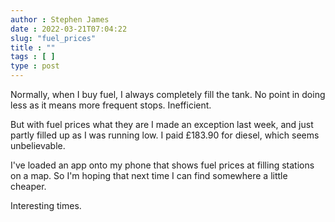 ```yaml
---
author : Stephen James
date : 2022-03-21T07:04:22
slug: "fuel_prices" 
title : ""
tags : [ ]
type : post
---
```

Normally, when I buy fuel, I always completely fill the tank. No point in doing less as it means more frequent stops. Inefficient.

But with fuel prices what they are I made an exception last week, and just partly filled up as I was running low. I paid £183.90 for diesel, which seems unbelievable. 

I've loaded an app onto my phone that shows fuel prices at filling stations on a map. So I'm hoping that next time I can find somewhere a little cheaper. 

Interesting times.